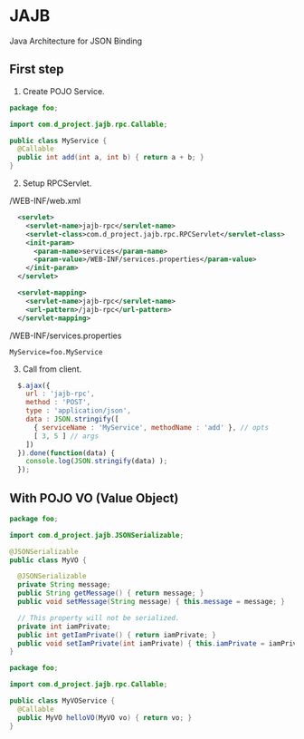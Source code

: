 JAJB
===
Java Architecture for JSON Binding

## First step

1. Create POJO Service.

```java
package foo;

import com.d_project.jajb.rpc.Callable;

public class MyService {
  @Callable
  public int add(int a, int b) { return a + b; }
}
```

2. Setup RPCServlet.

/WEB-INF/web.xml
```xml
  <servlet>
    <servlet-name>jajb-rpc</servlet-name>
    <servlet-class>com.d_project.jajb.rpc.RPCServlet</servlet-class>
    <init-param>
      <param-name>services</param-name>
      <param-value>/WEB-INF/services.properties</param-value>
    </init-param>
  </servlet>

  <servlet-mapping>
    <servlet-name>jajb-rpc</servlet-name>
    <url-pattern>/jajb-rpc</url-pattern>
  </servlet-mapping>
```

/WEB-INF/services.properties
```properties
MyService=foo.MyService
```

3. Call from client.

```javascript
  $.ajax({
    url : 'jajb-rpc',
    method : 'POST',
    type : 'application/json',
    data : JSON.stringify([
      { serviceName : 'MyService', methodName : 'add' }, // opts
      [ 3, 5 ] // args
    ])
  }).done(function(data) {
    console.log(JSON.stringify(data) );
  });
```

## With POJO VO (Value Object)

```java
package foo;

import com.d_project.jajb.JSONSerializable;

@JSONSerializable
public class MyVO {

  @JSONSerializable
  private String message;
  public String getMessage() { return message; }
  public void setMessage(String message) { this.message = message; }

  // This property will not be serialized.
  private int iamPrivate;
  public int getIamPrivate() { return iamPrivate; }
  public void setIamPrivate(int iamPrivate) { this.iamPrivate = iamPrivate; }
}
```

```java
package foo;

import com.d_project.jajb.rpc.Callable;

public class MyVOService {
  @Callable
  public MyVO helloVO(MyVO vo) { return vo; }
}
```
